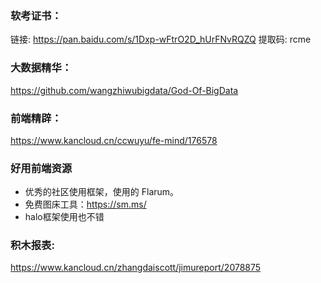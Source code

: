 ### 软考证书：
链接: https://pan.baidu.com/s/1Dxp-wFtrO2D_hUrFNvRQZQ 
提取码: rcme 

### 大数据精华：
https://github.com/wangzhiwubigdata/God-Of-BigData

### 前端精辟：
https://www.kancloud.cn/ccwuyu/fe-mind/176578
### 好用前端资源
- 优秀的社区使用框架，使用的 Flarum。
- 免费图床工具：https://sm.ms/
- halo框架使用也不错


### 积木报表:
https://www.kancloud.cn/zhangdaiscott/jimureport/2078875